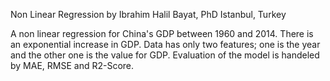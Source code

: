 Non Linear Regression 
by 
Ibrahim Halil Bayat, PhD
Istanbul, Turkey 

A non linear regression for China's GDP between 1960 and 2014. There is an exponential increase in GDP.
Data has only two features; one is the year and the other one is the value for GDP.
Evaluation of the model is handeled by MAE, RMSE and R2-Score.

